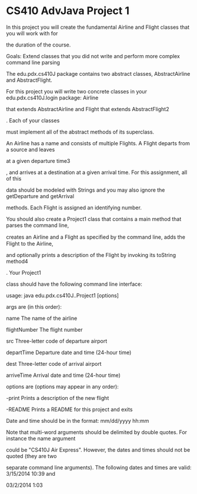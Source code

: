 CS410 AdvJava Project 1
=======================
In this project you will create the fundamental Airline and Flight classes that you will work with for

the duration of the course.

Goals: Extend classes that you did not write and perform more complex command line parsing

The edu.pdx.cs410J package contains two abstract classes, AbstractAirline and AbstractFlight.

For this project you will write two concrete classes in your edu.pdx.cs410J.login package: Airline

that extends AbstractAirline and Flight that extends AbstractFlight2

. Each of your classes

must implement all of the abstract methods of its superclass.

An Airline has a name and consists of multiple Flights. A Flight departs from a source and leaves

at a given departure time3

, and arrives at a destination at a given arrival time. For this assignment, all of this

data should be modeled with Strings and you may also ignore the getDeparture and getArrival

methods. Each Flight is assigned an identifying number.

You should also create a Project1 class that contains a main method that parses the command line,

creates an Airline and a Flight as speciﬁed by the command line, adds the Flight to the Airline,

and optionally prints a description of the Flight by invoking its toString method4

. Your Project1

class should have the following command line interface:

usage: java edu.pdx.cs410J.<login-id>.Project1 [options] <args>

args are (in this order):

name The name of the airline

flightNumber The flight number

src Three-letter code of departure airport

departTime Departure date and time (24-hour time)

dest Three-letter code of arrival airport

arriveTime Arrival date and time (24-hour time)

options are (options may appear in any order):

-print Prints a description of the new flight

-README Prints a README for this project and exits

Date and time should be in the format: mm/dd/yyyy hh:mm

Note that multi-word arguments should be delimited by double quotes. For instance the name argument

could be "CS410J Air Express". However, the dates and times should not be quoted (they are two

separate command line arguments). The following dates and times are valid: 3/15/2014 10:39 and

03/2/2014 1:03
